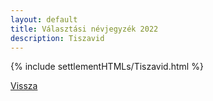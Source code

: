 ```yaml
---
layout: default
title: Választási névjegyzék 2022
description: Tiszavid
---
```


{% include settlementHTMLs/Tiszavid.html %}

[Vissza](./)